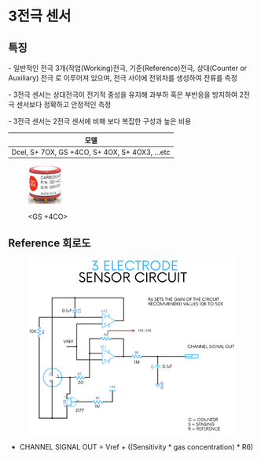 # 3전극 센서

## 특징

\- 일반적인 전극 3개(작업(Working)전극, 기준(Reference)전극, 상대(Counter or Auxiliary) 전극 로 이루어져 있으며, 전극 사이에 전위차를 생성하여 전류를 측정

\- 3전극 센서는 상대전극이 전기적 중성을 유지해 과부하 혹은 부반응을 방지하여 2전극 센서보다 정확하고 안정적인 측정

\- 3전극 센서는 2전극 센서에 비해 보다 복잡한 구성과 높은 비용

|                       모델                       |
| :--------------------------------------------: |
| Dcel, S+ 7OX, GS +4CO, S+ 4OX, S+ 4OX3, ...etc |

<figure><img src="../../../.gitbook/assets/image (45).png" alt="" width="70"><figcaption><p>&#x3C;GS +4CO></p></figcaption></figure>

## Reference 회로도

<figure><img src="../../../.gitbook/assets/image (28).png" alt=""><figcaption></figcaption></figure>

* CHANNEL SIGNAL OUT = Vref + ((Sensitivity \* gas concentration) \* R6)
